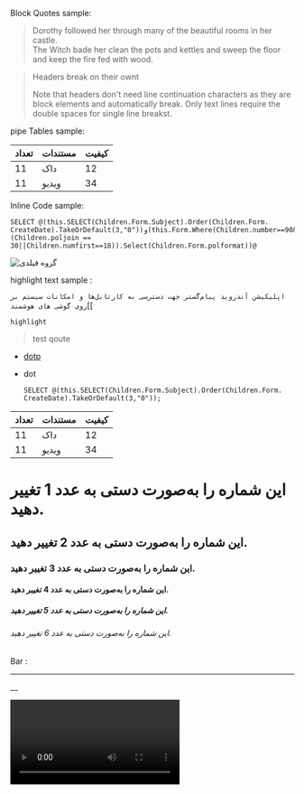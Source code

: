 


Block Quotes sample: 


> Dorothy followed her through many of the beautiful rooms in her castle.<br>
> The Witch bade her clean the pots and kettles and sweep the floor and keep the fire fed with wood.

> Headers break on their ownt
> 
> Note that headers don't need line continuation characters as they are block elements and automatically break. Only text lines require the double spaces for single line breakst.



pipe Tables  sample: 


|تعداد | مستندات     | کیفیت       |
|---- | ---- | -----|
|11  |  داک    |12  |
|11   | ویدیو  |   34 |



Inline Code   sample: 
```
SELECT @(this.SELECT(Children.Form.Subject).Order(Children.Form. CreateDate).TakeOrDefault(3,"0"))و(this.Form.Where(Children.number==90&&(Children.poljoin == 30||Children.numfirst==18)).Select(Children.Form.polformat))@
```


![گروه فیلدی](http://192.168.1.65:1313/playback?fileId=1d71f27f-fe86-4d74-2b5d-08d9cf7cd488)

highlight text sample :

`اپلیکیشن آندروید پیام‌گستر جهت دسترسی به کارتابل‌ها و امکانات سیستم بر روی گوشی ‌های هوشمند`[[


`highlight`

> test qoute

- [dotp](http://192.168.11.9/Reporter/Reports/SelectDataSource/6d9a4a35-b7ec-4634-b624-996536bd2a62?direction=1)
- dot


      SELECT @(this.SELECT(Children.Form.Subject).Order(Children.Form. CreateDate).TakeOrDefault(3,"0"));


|تعداد | مستندات     | کیفیت       |
|---- | ------------ | ------------|
|11  |  داک    |12  |
|11   | ویدیو  |   34 |


# این شماره را به‌صورت دستی به عدد 1 تغییر دهید. 


## این شماره را به‌صورت دستی به عدد 2 تغییر دهید.


### این شماره را به‌صورت دستی به عدد 3 تغییر دهید. 


#### این شماره را به‌صورت دستی به عدد 4 تغییر دهید. 


##### این شماره را به‌صورت دستی به عدد 5 تغییر دهید. 


###### این شماره را به‌صورت دستی به عدد 6 تغییر دهید. 


Bar :

----------

__

![گروه فیلدی](گروه-فیلد-افزودن-عبارت-و-مشخصه-های-موجود.mp4)
